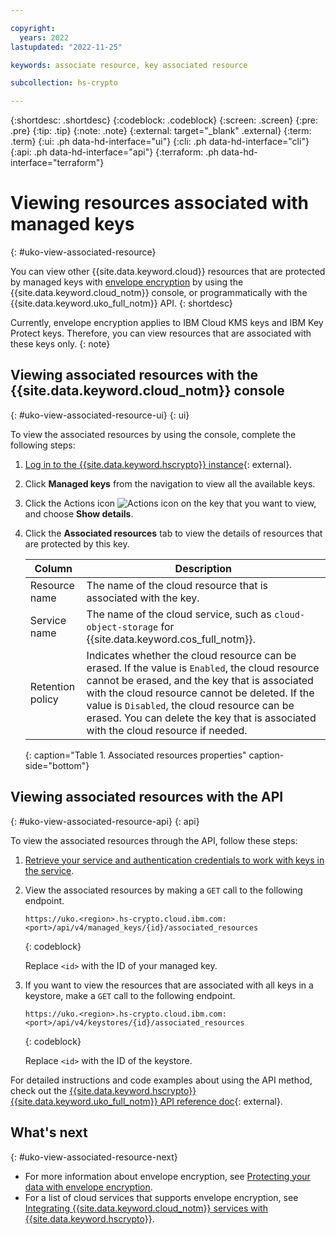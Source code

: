 ```yaml
---

copyright:
  years: 2022
lastupdated: "2022-11-25"

keywords: associate resource, key associated resource

subcollection: hs-crypto

---
```


{:shortdesc: .shortdesc}
{:codeblock: .codeblock}
{:screen: .screen}
{:pre: .pre}
{:tip: .tip}
{:note: .note}
{:external: target="_blank" .external}
{:term: .term}
{:ui: .ph data-hd-interface="ui"}
{:cli: .ph data-hd-interface="cli"}
{:api: .ph data-hd-interface="api"}
{:terraform: .ph data-hd-interface="terraform"}

# Viewing resources associated with managed keys
{: #uko-view-associated-resource}

You can view other {{site.data.keyword.cloud}} resources that are protected by managed keys with [envelope encryption](/docs/hs-crypto?topic=hs-crypto-kms-envelope-encryption) by using the {{site.data.keyword.cloud_notm}} console, or programmatically with the {{site.data.keyword.uko_full_notm}} API.
{: shortdesc}

Currently, envelope encryption applies to IBM Cloud KMS keys and IBM Key Protect keys. Therefore, you can view resources that are associated with these keys only.
{: note}

## Viewing associated resources with the {{site.data.keyword.cloud_notm}} console
{: #uko-view-associated-resource-ui}
{: ui}

To view the associated resources by using the console, complete the following steps:

1. [Log in to the {{site.data.keyword.hscrypto}} instance](https://cloud.ibm.com/login){: external}.
2. Click **Managed keys** from the navigation to view all the available keys.
3. Click the Actions icon ![Actions icon](../icons/action-menu-icon.svg "Actions") on the key that you want to view, and choose **Show details**.
4. Click the **Associated resources** tab to view the details of resources that are protected by this key.
    
    |       Column	     |                         Description                       |
    |--------------------|-----------------------------------------------------------|
    | Resource name      | The name of the cloud resource that is associated with the key.|
    | Service name       | The name of the cloud service, such as `cloud-object-storage` for {{site.data.keyword.cos_full_notm}}. |
    | Retention policy   | Indicates whether the cloud resource can be erased. If the value is `Enabled`, the cloud resource cannot be erased, and the key that is associated with the cloud resource cannot be deleted. If the value is `Disabled`, the cloud resource can be erased. You can delete the key that is associated with the cloud resource if needed. |
    {: caption="Table 1. Associated resources properties" caption-side="bottom"}

## Viewing associated resources with the API
{: #uko-view-associated-resource-api}
{: api}

To view the associated resources through the API, follow these steps:

1. [Retrieve your service and authentication credentials to work with keys in the service](/docs/hs-crypto?topic=hs-crypto-set-up-uko-api).
   
2. View the associated resources by making a `GET` call to the following endpoint.

    ```
    https://uko.<region>.hs-crypto.cloud.ibm.com:<port>/api/v4/managed_keys/{id}/associated_resources
    ```
    {: codeblock}

    Replace `<id>` with the ID of your managed key.

3. If you want to view the resources that are associated with all keys in a keystore, make a `GET` call to the following endpoint.

    ```
    https://uko.<region>.hs-crypto.cloud.ibm.com:<port>/api/v4/keystores/{id}/associated_resources
    ```
    {: codeblock}

    Replace `<id>` with the ID of the keystore.

For detailed instructions and code examples about using the API method, check out the [{{site.data.keyword.hscrypto}} {{site.data.keyword.uko_full_notm}} API reference doc](/apidocs/uko){: external}.

## What's next
{: #uko-view-associated-resource-next}

- For more information about envelope encryption, see [Protecting your data with envelope encryption](/docs/hs-crypto?topic=hs-crypto-kms-envelope-encryption).
- For a list of cloud services that supports envelope encryption, see [Integrating {{site.data.keyword.cloud_notm}} services with {{site.data.keyword.hscrypto}}](/docs/hs-crypto?topic=hs-crypto-integrate-services).
